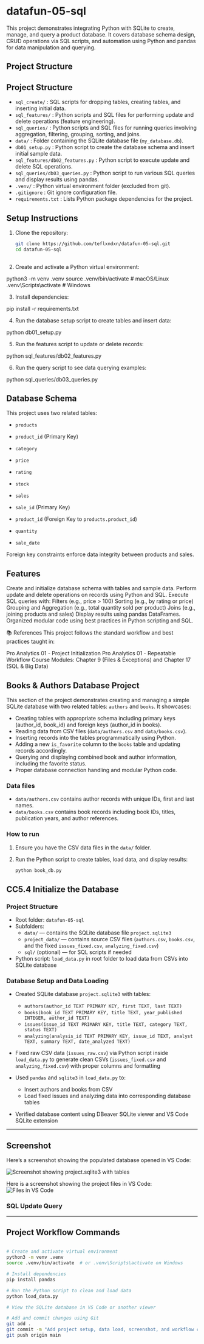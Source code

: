 # datafun-05-sql
This project demonstrates integrating Python with SQLite to create, manage, and query a product database. It covers database schema design, CRUD operations via SQL scripts, and automation using Python and pandas for data manipulation and querying.

## Project Structure

## Project Structure

- `sql_create/` : SQL scripts for dropping tables, creating tables, and inserting initial data.
- `sql_features/` : Python scripts and SQL files for performing update and delete operations (feature engineering).
- `sql_queries/` : Python scripts and SQL files for running queries involving aggregation, filtering, grouping, sorting, and joins.
- `data/` : Folder containing the SQLite database file (`my_database.db`).
- `db01_setup.py` : Python script to create the database schema and insert initial sample data.
- `sql_features/db02_features.py` : Python script to execute update and delete SQL operations.
- `sql_queries/db03_queries.py` : Python script to run various SQL queries and display results using pandas.
- `.venv/` : Python virtual environment folder (excluded from git).
- `.gitignore` : Git ignore configuration file.
- `requirements.txt` : Lists Python package dependencies for the project.



## Setup Instructions

1. Clone the repository:

   ```bash
   git clone https://github.com/teflxndxn/datafun-05-sql.git
   cd datafun-05-sql
 


 2. Create and activate a Python virtual environment:

python3 -m venv .venv
source .venv/bin/activate # macOS/Linux
.venv\Scripts\activate # Windows


3. Install dependencies:

pip install -r requirements.txt

4. Run the database setup script to create tables and insert data:

python db01_setup.py

5. Run the features script to update or delete records:

python sql_features/db02_features.py

6. Run the query script to see data querying examples:

python sql_queries/db03_queries.py


## Database Schema

This project uses two related tables:

- `products`  
- `product_id` (Primary Key)  
- `category`  
- `price`  
- `rating`  
- `stock`  

- `sales`  
- `sale_id` (Primary Key)  
- `product_id` (Foreign Key to `products.product_id`)  
- `quantity`  
- `sale_date`  

Foreign key constraints enforce data integrity between products and sales.

## Features

Create and initialize database schema with tables and sample data.
Perform update and delete operations on records using Python and SQL.
Execute SQL queries with:
Filters (e.g., price > 100)
Sorting (e.g., by rating or price)
Grouping and Aggregation (e.g., total quantity sold per product)
Joins (e.g., joining products and sales)
Display results using pandas DataFrames.
Organized modular code using best practices in Python scripting and SQL.



📚 References
This project follows the standard workflow and best practices taught in:

Pro Analytics 01 - Project Initialization
Pro Analytics 01 - Repeatable Workflow
Course Modules: Chapter 9 (Files & Exceptions) and Chapter 17 (SQL & Big Data)

## Books & Authors Database Project

This section of the project demonstrates creating and managing a simple SQLite database with two related tables: `authors` and `books`. It showcases:

- Creating tables with appropriate schema including primary keys (author_id, book_id) and foreign keys (author_id in books).
- Reading data from CSV files (`data/authors.csv` and `data/books.csv`).
- Inserting records into the tables programmatically using Python.
- Adding a new `is_favorite` column to the `books` table and updating records accordingly.
- Querying and displaying combined book and author information, including the favorite status.
- Proper database connection handling and modular Python code.

### Data files

- `data/authors.csv` contains author records with unique IDs, first and last names.
- `data/books.csv` contains book records including book IDs, titles, publication years, and author references.

### How to run

1. Ensure you have the CSV data files in the `data/` folder.
2. Run the Python script to create tables, load data, and display results:

   ```bash
   python book_db.py


 ## CC5.4 Initialize the Database

### Project Structure

- Root folder: `datafun-05-sql`
- Subfolders:
  - `data/` — contains the SQLite database file `project.sqlite3`
  - `project_data/` — contains source CSV files (`authors.csv`, `books.csv`, and the fixed `issues_fixed.csv`, `analyzing_fixed.csv`)
  - `sql/` (optional) — for SQL scripts if needed
- Python script: `load_data.py` in root folder to load data from CSVs into SQLite database

### Database Setup and Data Loading

- Created SQLite database `project.sqlite3` with tables:
  - `authors(author_id TEXT PRIMARY KEY, first TEXT, last TEXT)`
  - `books(book_id TEXT PRIMARY KEY, title TEXT, year_published INTEGER, author_id TEXT)`
  - `issues(issue_id TEXT PRIMARY KEY, title TEXT, category TEXT, status TEXT)`
  - `analyzing(analysis_id TEXT PRIMARY KEY, issue_id TEXT, analyst TEXT, summary TEXT, date_analyzed TEXT)`

- Fixed raw CSV data (`issues_raw.csv`) via Python script inside `load_data.py` to generate clean CSVs (`issues_fixed.csv` and `analyzing_fixed.csv`) with proper columns and formatting

- Used `pandas` and `sqlite3` in `load_data.py` to:
  - Insert authors and books from CSV
  - Load fixed issues and analyzing data into corresponding database tables

- Verified database content using DBeaver SQLite viewer and VS Code SQLite extension

---

## Screenshot

Here’s a screenshot showing the populated database opened in VS Code:

![Screenshot showing project.sqlite3 with tables](project.png)

Here is a screenshot showing the project files in VS Code:
![Files in VS Code](files.png)

### SQL Update Query 


---

## Project Workflow Commands

```bash

# Create and activate virtual environment
python3 -m venv .venv
source .venv/bin/activate  # or .venv\Scripts\activate on Windows

# Install dependencies
pip install pandas

# Run the Python script to clean and load data
python load_data.py

# View the SQLite database in VS Code or another viewer

# Add and commit changes using Git
git add .
git commit -m "Add project setup, data load, screenshot, and workflow commands"
git push origin main
